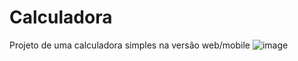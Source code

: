 # Calculadora
Projeto de uma calculadora simples na versão web/mobile
![image](https://github.com/SulamitaPereira/Calculadora/assets/105397760/2c96de6a-ca10-4c1f-b997-c8dc5d4ef5cf)
